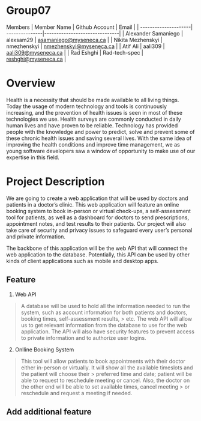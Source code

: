 # Group07
Members
|      Member Name     | Github Account |           Email               |
| ---------------------| ---------------|-------------------------------|
| Alexander Samaniego  | alexsam29      | asamaniego@myseneca.ca        |
| Nikita Mezhenskyi    | nmezhenskyi    | nmezhenskyi@myseneca.ca       |
| Atif Ali             | aali309        | aali309@myseneca.ca           |
| Rad Eshghi           | Rad-tech-spec  | reshghi@myseneca.ca           |

# Overview
Health is a necessity that should be made available to all living things. Today the usage of modern technology and tools is continuously increasing, and the prevention of health issues is seen in most of these technologies we use. Health surveys are commonly conducted in daily human lives and have proven to be reliable. Technology has provided people with the knowledge and power to predict, solve and prevent some of these chronic health issues and saving several lives. With the same idea of improving the health conditions and improve time management, we as young software developers saw a window of opportunity to make use of our expertise in this field. 

# Project Description
We are going to create a web application that will be used by doctors and patients in a doctor’s clinic. This web application will feature an online booking system to book in-person or virtual check-ups, a self-assessment tool for patients, as well as a dashboard for doctors to send prescriptions, appointment notes, and test results to their patients. Our project will also take care of security and privacy issues to safeguard every user’s personal and private information.

The backbone of this application will be the web API that will connect the web application to the database. Potentially, this API can be used by other kinds of client applications such as mobile and desktop apps.

## Feature

1. Web API 
> A database will be used to hold all the information needed to run the system, such as account information for both patients and doctors, booking times, self-assessment results, > etc. The web API will allow us to get relevant information from the database to use for the web application. The API will also have security features to prevent access to 
> private information and to authorize user logins. 

2. Onlline Booking System
> This tool will allow patients to book appointments with their doctor either in-person or virtually. It will show all the available timeslots and the patient will choose their > preferred time and date; patient will be able to request to reschedule meeting or cancel. Also, the doctor on the other end will be able to set available times, cancel meeting > or reschedule and request a meeting if needed.  

## Add additional feature
